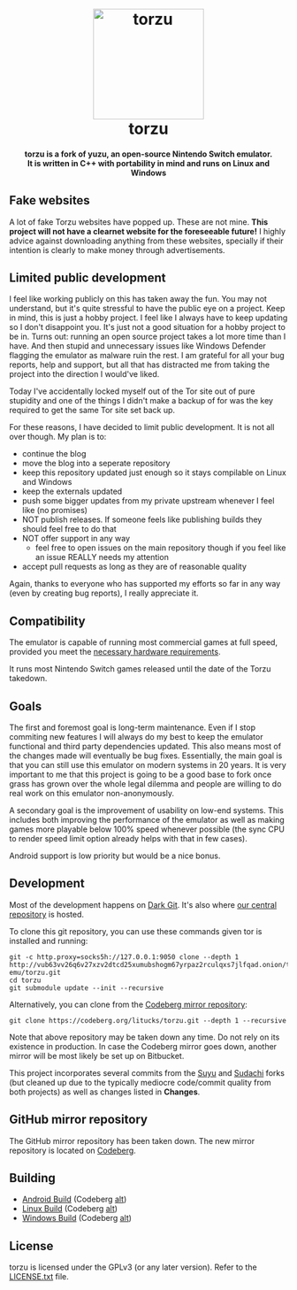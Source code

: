 <!--
SPDX-FileCopyrightText: 2018 torzu Emulator Project - 2024 torzu Emulator Project
SPDX-License-Identifier: GPL-2.0-or-later
-->

<h1 align="center">
  <br>
  <a href="http://vub63vv26q6v27xzv2dtcd25xumubshogm67yrpaz2rculqxs7jlfqad.onion/torzu-emu/torzu"><img src="https://codeberg.org/litucks/torzu/raw/branch/master/dist/yuzu.bmp" alt="torzu" width="200"></a>
  <br>
  <b>torzu</b>
  <br>
</h1>

<h4 align="center"><b>torzu</b> is a fork of yuzu, an open-source Nintendo Switch emulator.
<br>
It is written in C++ with portability in mind and runs on Linux and Windows
</h4>

## Fake websites

A lot of fake Torzu websites have popped up. These are not mine. **This project will not have a clearnet website for the foreseeable future!**
I highly advice against downloading anything from these websites, specially if their intention is clearly to make money through advertisements.

## Limited public development

I feel like working publicly on this has taken away the fun. You may not understand, but it's quite stressful to have the public eye on a project.
Keep in mind, this is just a hobby project. I feel like I always have to keep updating so I don't disappoint you. It's just not a good situation for a hobby project to be in.
Turns out: running an open source project takes a lot more time than I have.
And then stupid and unnecessary issues like Windows Defender flagging the emulator as malware ruin the rest. I am grateful for all your bug reports, help and support, but all that has distracted me from taking the project into the direction I would've liked.

Today I've accidentally locked myself out of the Tor site out of pure stupidity and one of the things I didn't make a backup of for was the key required to get the same Tor site set back up.

For these reasons, I have decided to limit public development.
It is not all over though. My plan is to:
 - continue the blog
 - move the blog into a seperate repository
 - keep this repository updated just enough so it stays compilable on Linux and Windows
 - keep the externals updated
 - push some bigger updates from my private upstream whenever I feel like (no promises)
 - NOT publish releases. If someone feels like publishing builds they should feel free to do that
 - NOT offer support in any way
   - feel free to open issues on the main repository though if you feel like an issue REALLY needs my attention
 - accept pull requests as long as they are of reasonable quality

Again, thanks to everyone who has supported my efforts so far in any way (even by creating bug reports), I really appreciate it.

## Compatibility

The emulator is capable of running most commercial games at full speed, provided you meet the [necessary hardware requirements](http://web.archive.org/web/20240130133811/https://torzu-emu.org/help/quickstart/#hardware-requirements).

It runs most Nintendo Switch games released until the date of the Torzu takedown.

## Goals

The first and foremost goal is long-term maintenance. Even if I stop commiting new features I will always do my best to keep the emulator functional and third party dependencies updated. This also means most of the changes made will eventually be bug fixes.
Essentially, the main goal is that you can still use this emulator on modern systems in 20 years.
It is very important to me that this project is going to be a good base to fork once grass has grown over the whole legal dilemma and people are willing to do real work on this emulator non-anonymously.

A secondary goal is the improvement of usability on low-end systems. This includes both improving the performance of the emulator as well as making games more playable below 100% speed whenever possible (the sync CPU to render speed limit option already helps with that in few cases).

Android support is low priority but would be a nice bonus.

## Development

Most of the development happens on [Dark Git](http://vub63vv26q6v27xzv2dtcd25xumubshogm67yrpaz2rculqxs7jlfqad.onion/). It's also where [our central repository](http://vub63vv26q6v27xzv2dtcd25xumubshogm67yrpaz2rculqxs7jlfqad.onion/torzu-emu/torzu) is hosted.

To clone this git repository, you can use these commands given tor is installed and running:

    git -c http.proxy=socks5h://127.0.0.1:9050 clone --depth 1 http://vub63vv26q6v27xzv2dtcd25xumubshogm67yrpaz2rculqxs7jlfqad.onion/torzu-emu/torzu.git
    cd torzu
    git submodule update --init --recursive

Alternatively, you can clone from the [Codeberg mirror repository](https://codeberg.org/litucks/torzu):

    git clone https://codeberg.org/litucks/torzu.git --depth 1 --recursive

Note that above repository may be taken down any time. Do not rely on its existence in production. In case the Codeberg mirror goes down, another mirror will be most likely be set up on Bitbucket.

This project incorporates several commits from the [Suyu](https://suyu.dev) and [Sudachi](https://github.com/sudachi-emu/sudachi) forks (but cleaned up due to the typically mediocre code/commit quality from both projects) as well as changes listed in **Changes**.

## GitHub mirror repository

The GitHub mirror repository has been taken down. The new mirror repository is located on [Codeberg](https://codeberg.org/litucks/torzu).

## Building

* [Android Build](http://vub63vv26q6v27xzv2dtcd25xumubshogm67yrpaz2rculqxs7jlfqad.onion/torzu-emu/torzu/src/branch/master/build-for-android.md) (Codeberg [alt](https://codeberg.org/litucks/torzu/src/branch/master/build-for-android.md))
* [Linux Build](http://vub63vv26q6v27xzv2dtcd25xumubshogm67yrpaz2rculqxs7jlfqad.onion/torzu-emu/torzu/src/branch/master/build-for-linux.md) (Codeberg [alt](https://codeberg.org/litucks/torzu/src/branch/master/build-for-linux.md))
* [Windows Build](http://vub63vv26q6v27xzv2dtcd25xumubshogm67yrpaz2rculqxs7jlfqad.onion/torzu-emu/torzu/src/branch/master/build-for-windows.md) (Codeberg [alt](https://codeberg.org/litucks/torzu/src/branch/master/build-for-windows.md))

## License

torzu is licensed under the GPLv3 (or any later version). Refer to the [LICENSE.txt](https://github.com/torzu-emu/torzu/blob/master/LICENSE.txt) file.
